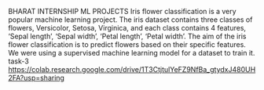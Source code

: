 BHARAT INTERNSHIP ML PROJECTS
         Iris flower classification is a very popular machine learning project. The iris dataset contains three classes of flowers, Versicolor, Setosa, Virginica, and each class contains 4 features, ‘Sepal length’, ‘Sepal width’, ‘Petal length’, ‘Petal width’. The aim of the iris flower classification is to predict flowers based on their specific features. We were using a supervised machine learning model for a dataset to train it.
task-3
https://colab.research.google.com/drive/1T3CtjtulYeFZ9NfBa_gtydxJ480UH2FA?usp=sharing
